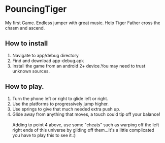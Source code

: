 # PouncingTiger
My first Game. Endless jumper with great music.
Help Tiger Father cross the chasm and ascend.

## How to install
1. Navigate to app/debug directory
2. Find and download app-debug.apk
3. Install the game from an android 2+ device.You may need to trust unknown sources.

## How to play.
1. Turn the phone left or right to glide left or right.
2. Use the platforms to progressively jump higher.
3. Use springs to give that much needed extra push up.
4. Glide away from anything that moves, a touch could tip off your balance!
<br /><br />Adding to point 4 above, use some "cheats" such as warping off the left right ends of this universe by gliding off them...It's a little complicated you have to play this to see it.:)

